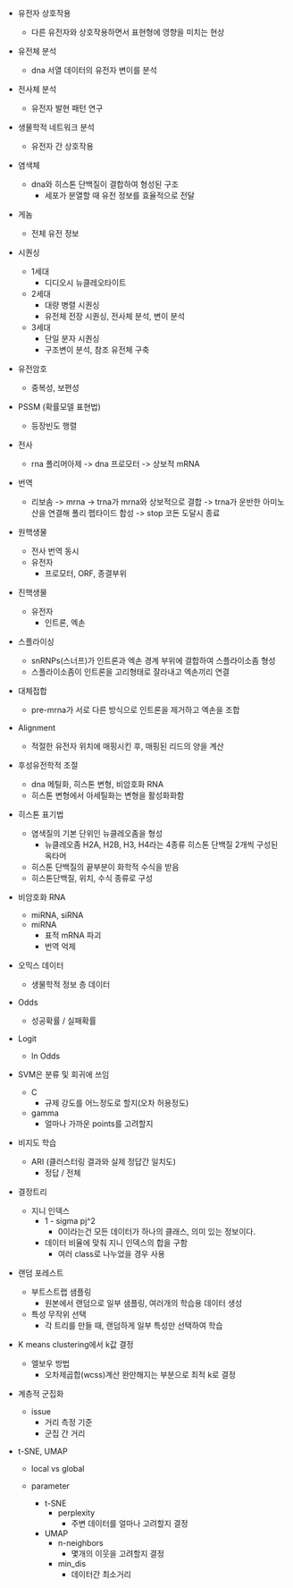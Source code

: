 - 유전자 상호작용
	- 다른 유전자와 상호작용하면서 표현형에 영향을 미치는 현상
- 유전체 분석
	- dna 서열 데이터의 유전자 변이를 분석
- 전사체 분석
	- 유전자 발현 패턴 연구
- 생물학적 네트워크 분석
	- 유전자 간 상호작용
- 염색체
	- dna와 히스톤 단백질이 결합하여 형성된 구조
		- 세포가 분열할 때 유전 정보를 효율적으로 전달
- 게놈
	- 전체 유전 정보
- 시퀀싱
	- 1세대
		- 디디오시 뉴클레오타이트
	- 2세대
		- 대량 병렬 시퀀싱
		- 유전체 전장 시퀀싱, 전사체 분석, 변이 분석
	- 3세대
		- 단일 분자 시퀀싱
		- 구조변이 분석, 참조 유전체 구축
- 유전암호
	- 중복성, 보편성
- PSSM (확률모델 표현법)
	- 등장빈도 행렬
- 전사
	- rna 폴리머아제 -> dna 프로모터 -> 상보적 mRNA
- 번역
	- 리보솜 -> mrna -> trna가 mrna와 상보적으로 결합 -> trna가 운반한 아미노산을 연결해 폴리 펩타이드 합성 -> stop 코돈 도달시 종료
- 원핵생물
	- 전사 번역 동시
	- 유전자
		- 프로모터, ORF, 종결부위
- 진핵생물
	- 유전자
		- 인트론, 엑손
- 스플라이싱
	- snRNPs(스너프)가 인트론과 엑손 경계 부위에 결합하여 스플라이소좀 형성
	- 스플라이소좀이 인트론을 고리형태로 잘라내고 엑손끼리 연결
- 대체접합
	- pre-mrna가 서로 다른 방식으로 인트론을 제거하고 엑손을 조합
- Alignment
	- 적절한 유전자 위치에 매핑시킨 후, 매핑된 리드의 양을 계산
- 후성유전학적 조절
	- dna 메틸화, 히스톤 변형, 비암호화 RNA
	- 히스톤 변형에서 아세틸화는 변형을 활성화화함
- 히스톤 표기법
	- 염색질의 기본 단위인 뉴클레오좀을 형성
		- 뉴클레오좀 H2A, H2B, H3, H4라는 4종류 히스톤 단백질 2개씩 구성된 옥타머
	- 히스톤 단백질의 끝부분이 화학적 수식을 받음
	- 히스톤단백질, 위치, 수식 종류로 구성
- 비암호화 RNA
	- miRNA, siRNA
	- miRNA
		- 표적 mRNA 파괴
		- 번역 억제
- 오믹스 데이터
	- 생물학적 정보 층 데이터
- Odds
	- 성공확률 / 실패확률
- Logit
	- ln Odds
- SVM은 분류 및 회귀에 쓰임
	- C
		- 규제 강도를 어느정도로 할지(오차 허용정도)
	- gamma
		- 얼마나 가까운 points를 고려할지
- 비지도 학습
	- ARI (클러스터링 결과와 실제 정답간 일치도)
		- 정답 / 전체 
- 결정트리
	- 지니 인덱스
		- 1 - sigma pj^2
			- 0이라는건 모든 데이터가 하나의 클래스, 의미 있는 정보이다.
		- 데이터 비율에 맞춰 지니 인덱스의 합을 구함
			- 여러 class로 나누었을 경우 사용
- 랜덤 포레스트
	- 부트스트랩 샘플링
		- 원본에서 랜덤으로 일부 샘플링, 여러개의 학습용 데이터 생성
	- 특성 무작위 선택
		- 각 트리를 만들 때, 랜덤하게 일부 특성만 선택하여 학습

- K means clustering에서 k값 결정
	- 엘보우 방법
		- 오차제곱합(wcss)계산 완만해지는 부분으로 최적 k로 결정
- 계층적 군집화
	- issue
		- 거리 측정 기준
		- 군집 간 거리
- t-SNE, UMAP
	- local vs global
	
	- parameter
		- t-SNE
			- perplexity
				- 주변 데이터를 얼마나 고려할지 결정
		- UMAP
			- n-neighbors
				- 몇개의 이웃을 고려할지 결정
			- min_dis
				- 데이터간 최소거리